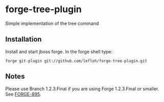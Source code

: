 forge-tree-plugin
=================

Simple implementation of the tree command

Installation
------------

Install and start jboss forge. In the forge shell type:

	forge git-plugin git://github.com/lefloh/forge-tree-plugin.git
	
Notes
-----

Please use Branch 1.2.3.Final if you are using Forge 1.2.3.Final or smaller. See [FORGE-895](https://issues.jboss.org/browse/FORGE-895).